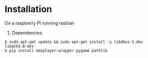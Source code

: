 # Installation

On a raspberry PI running rasbian

1. Dependencies

```shell
$ sudo apt-get update && sudo apt-get install -y libdbus-1-dev libgtk2.0-dev
$ pip install omxplayer-wrapper pygame pathlib
```